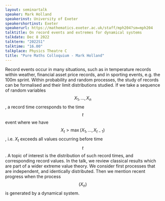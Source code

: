 ```yaml
---
layout: seminartalk
speaker: Mark Holland
speakerinst: University of Exeter
speakershortinst: Exeter
speakerurl: https://mathematics.exeter.ac.uk/staff/mph204?sm=mph204
talktitle: On record events and extremes for dynamical systems
talkdate: Dec 8 2022
talkterm: "2022S1"
talktime: "16.00"
talkplace: Physics Theatre C
title: "Pure Maths Colloquium - Mark Holland"
---
```


Record events occur in many situations, such as in temperature records within weather, financial asset price records, and in sporting events, e.g. the 100m sprint. Within probability and random processes, the study of records can be formalised and their limit distributions studied. If we take a sequence of random variables $$X_1,\ldots, X_n$$, a record time corresponds to the time $$t$$ event where we have $$X_t>\max\left(X_1,\ldots, X_{t-1}\right)$$, i.e. $X_t$ exceeds all values occurring before time $$t$$. A topic of interest is the distribution of such record times, and corresponding record values. In the talk, we review classical results which are part of a wider extreme value theory.  We consider first processes that are independent, and identically distributed. Then we mention recent progress when the process $$(X_n)$$ is generated by a dynamical system.